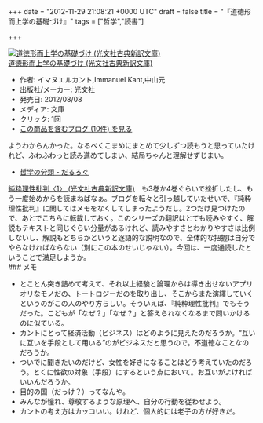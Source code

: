 
+++
date = "2012-11-29 21:08:21 +0000 UTC"
draft = false
title = "『道徳形而上学の基礎づけ』"
tags = ["哲学","読書"]

+++
<div class="hatena-asin-detail"><a href="http://www.amazon.co.jp/exec/obidos/ASIN/4334752527/bestylesnet-22/"><img src="https://images-fe.ssl-images-amazon.com/images/I/410PioDQ3aL._SL160_.jpg" class="hatena-asin-detail-image" alt="道徳形而上学の基礎づけ (光文社古典新訳文庫)" title="道徳形而上学の基礎づけ (光文社古典新訳文庫)"/></a><div class="hatena-asin-detail-info"><a href="http://www.amazon.co.jp/exec/obidos/ASIN/4334752527/bestylesnet-22/">道徳形而上学の基礎づけ (光文社古典新訳文庫)</a><ul><li><span class="hatena-asin-detail-label">作者:</span> イマヌエルカント,Immanuel Kant,中山元</li><li><span class="hatena-asin-detail-label">出版社/メーカー:</span> 光文社</li><li><span class="hatena-asin-detail-label">発売日:</span> 2012/08/08</li><li><span class="hatena-asin-detail-label">メディア:</span> 文庫</li><li> <span class="hatena-asin-detail-label">クリック</span>: 1回</li><li><a href="http://d.hatena.ne.jp/asin/4334752527/bestylesnet-22" target="_blank">この商品を含むブログ (10件) を見る</a></li></ul></div><div class="hatena-asin-detail-foot"></div></div>ようわからんかった。なるべくこまめにまとめて少しずつ読もうと思っていたけれど、ふわふわっと読み進めてしまい、結局ちゃんと理解せずじまい。

<ul>
<li><a href="https://blog.daruyanagi.jp/entry/2012/11/07/205006">哲学の分類 - だるろぐ</a></li>
</ul><a href="http://d.hatena.ne.jp/asin/4334751989/bestylesnet-22">純粋理性批判〈1〉 (光文社古典新訳文庫)</a>　も3巻か4巻ぐらいで挫折したし、もう一度始めからを読まねばなぁ。ブログを転々と引っ越していたせいで、『純粋理性批判』に関してはメモをなくしてしまったようだし。2つだけ見つけたので、あとでこちらに転載しておく。このシリーズの翻訳はとても読みやすく、解説もテキストと同じぐらい分量があるけれど、読みやすさとわかりやすさは比例しないし、解説もどちらかというと逐語的な説明なので、全体的な把握は自分でやらなければならない（別にこの本のせいじゃない）。今回は、一度通読したということで満足しようか。

<div class="section">
    ### メモ
    
<ul>
<li>とことん突き詰めて考えて、それ以上経験と論理からは導き出せないアプリオリなモノだの、トートロジーだのを取り出し、そこからまた演繹していくというのがこの人のやり方らしい。そういえば、『純粋理性批判』でもそうだった。こどもが「なぜ？」「なぜ？」と答えられなくなるまで問いかけるのに似ている。</li>
<li>カントにとって経済活動（ビジネス）はどのように見えたのだろうか。“互いに互いを手段として用いる”のがビジネスだと思うので。不道徳なことなのだろうか。</li>
<li>ついでに聞きたいのだけど、女性を好きになることはどう考えていたのだろう。とくに性欲の対象（手段）にするという点において。お互いがよければいいんだろうか。</li>
<li>目的の国（だっけ？）ってなんや。</li>
<li>みんなが憧れ、尊敬するような原理へ、自分の行動を従わせよう。</li>
<li>カントの考え方はカッコいい。けれど、個人的には老子の方が好きだ。</li>
</ul>
</div>

